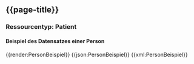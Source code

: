 ## {{page-title}}

### Ressourcentyp: Patient

#### Beispiel des Datensatzes einer Person
<tabs>
    <tab title="Übersicht">      
        {{render:PersonBeispiel}}
    </tab>
    <tab title="JSON">
        {{json:PersonBeispiel}}
    </tab>
    <tab title="XML">
        {{xml:PersonBeispiel}}
    </tab>
</tabs>